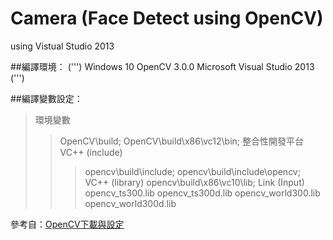 # Camera (Face Detect using OpenCV)
using Vistual Studio 2013

##編譯環境：
(''')
Windows 10
OpenCV 3.0.0
Microsoft Visual Studio 2013
(''')

##編譯變數設定：
>環境變數
>>OpenCV\build;
>>OpenCV\build\x86\vc12\bin;
>整合性開發平台
>>VC++ (include)
>>>opencv\build\include;
>>>opencv\build\include\opencv;
>>VC++ (library)
>>>opencv\build\x86\vc10\lib;
>>Link (Input)
>>>opencv_ts300.lib
>>>opencv_ts300d.lib
>>>opencv_world300.lib
>>>opencv_world300d.lib

參考自：[OpenCV下載與設定](http://monkeycoding.com?p=516)
